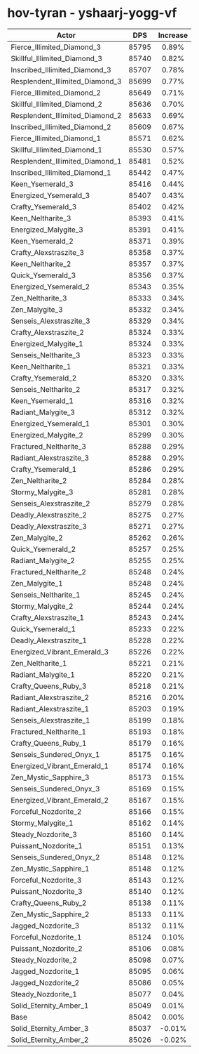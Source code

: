 # hov-tyran - yshaarj-yogg-vf
| Actor | DPS | Increase |
|---|:---:|:---:|
|Fierce_Illimited_Diamond_3|85795|0.89%|
|Skillful_Illimited_Diamond_3|85740|0.82%|
|Inscribed_Illimited_Diamond_3|85707|0.78%|
|Resplendent_Illimited_Diamond_3|85699|0.77%|
|Fierce_Illimited_Diamond_2|85649|0.71%|
|Skillful_Illimited_Diamond_2|85636|0.70%|
|Resplendent_Illimited_Diamond_2|85633|0.69%|
|Inscribed_Illimited_Diamond_2|85609|0.67%|
|Fierce_Illimited_Diamond_1|85571|0.62%|
|Skillful_Illimited_Diamond_1|85530|0.57%|
|Resplendent_Illimited_Diamond_1|85481|0.52%|
|Inscribed_Illimited_Diamond_1|85442|0.47%|
|Keen_Ysemerald_3|85416|0.44%|
|Energized_Ysemerald_3|85407|0.43%|
|Crafty_Ysemerald_3|85402|0.42%|
|Keen_Neltharite_3|85393|0.41%|
|Energized_Malygite_3|85391|0.41%|
|Keen_Ysemerald_2|85371|0.39%|
|Crafty_Alexstraszite_3|85358|0.37%|
|Keen_Neltharite_2|85357|0.37%|
|Quick_Ysemerald_3|85356|0.37%|
|Energized_Ysemerald_2|85343|0.35%|
|Zen_Neltharite_3|85333|0.34%|
|Zen_Malygite_3|85332|0.34%|
|Senseis_Alexstraszite_3|85329|0.34%|
|Crafty_Alexstraszite_2|85324|0.33%|
|Energized_Malygite_1|85324|0.33%|
|Senseis_Neltharite_3|85323|0.33%|
|Keen_Neltharite_1|85321|0.33%|
|Crafty_Ysemerald_2|85320|0.33%|
|Senseis_Neltharite_2|85317|0.32%|
|Keen_Ysemerald_1|85316|0.32%|
|Radiant_Malygite_3|85312|0.32%|
|Energized_Ysemerald_1|85301|0.30%|
|Energized_Malygite_2|85299|0.30%|
|Fractured_Neltharite_3|85288|0.29%|
|Radiant_Alexstraszite_3|85288|0.29%|
|Crafty_Ysemerald_1|85286|0.29%|
|Zen_Neltharite_2|85284|0.28%|
|Stormy_Malygite_3|85281|0.28%|
|Senseis_Alexstraszite_2|85279|0.28%|
|Deadly_Alexstraszite_2|85275|0.27%|
|Deadly_Alexstraszite_3|85271|0.27%|
|Zen_Malygite_2|85262|0.26%|
|Quick_Ysemerald_2|85257|0.25%|
|Radiant_Malygite_2|85255|0.25%|
|Fractured_Neltharite_2|85248|0.24%|
|Zen_Malygite_1|85248|0.24%|
|Senseis_Neltharite_1|85245|0.24%|
|Stormy_Malygite_2|85244|0.24%|
|Crafty_Alexstraszite_1|85243|0.24%|
|Quick_Ysemerald_1|85233|0.22%|
|Deadly_Alexstraszite_1|85228|0.22%|
|Energized_Vibrant_Emerald_3|85226|0.22%|
|Zen_Neltharite_1|85221|0.21%|
|Radiant_Malygite_1|85220|0.21%|
|Crafty_Queens_Ruby_3|85218|0.21%|
|Radiant_Alexstraszite_2|85216|0.20%|
|Radiant_Alexstraszite_1|85203|0.19%|
|Senseis_Alexstraszite_1|85199|0.18%|
|Fractured_Neltharite_1|85193|0.18%|
|Crafty_Queens_Ruby_1|85179|0.16%|
|Senseis_Sundered_Onyx_1|85175|0.16%|
|Energized_Vibrant_Emerald_1|85174|0.16%|
|Zen_Mystic_Sapphire_3|85173|0.15%|
|Senseis_Sundered_Onyx_3|85169|0.15%|
|Energized_Vibrant_Emerald_2|85167|0.15%|
|Forceful_Nozdorite_2|85166|0.15%|
|Stormy_Malygite_1|85162|0.14%|
|Steady_Nozdorite_3|85160|0.14%|
|Puissant_Nozdorite_1|85151|0.13%|
|Senseis_Sundered_Onyx_2|85148|0.12%|
|Zen_Mystic_Sapphire_1|85148|0.12%|
|Forceful_Nozdorite_3|85143|0.12%|
|Puissant_Nozdorite_3|85140|0.12%|
|Crafty_Queens_Ruby_2|85138|0.11%|
|Zen_Mystic_Sapphire_2|85133|0.11%|
|Jagged_Nozdorite_3|85132|0.11%|
|Forceful_Nozdorite_1|85124|0.10%|
|Puissant_Nozdorite_2|85106|0.08%|
|Steady_Nozdorite_2|85098|0.07%|
|Jagged_Nozdorite_1|85095|0.06%|
|Jagged_Nozdorite_2|85086|0.05%|
|Steady_Nozdorite_1|85077|0.04%|
|Solid_Eternity_Amber_1|85049|0.01%|
|Base|85042|0.00%|
|Solid_Eternity_Amber_3|85037|-0.01%|
|Solid_Eternity_Amber_2|85026|-0.02%|
